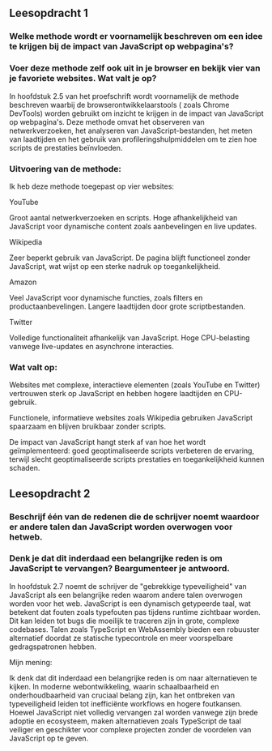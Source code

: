 ## Leesopdracht 1

### Welke methode wordt er voornamelijk beschreven om een idee te krijgen bij de impact van JavaScript op webpagina's?

### Voer deze methode zelf ook uit in je browser en bekijk vier van je favoriete websites. Wat valt je op?

In hoofdstuk 2.5 van het proefschrift wordt voornamelijk de methode beschreven waarbij de browserontwikkelaarstools (
zoals Chrome DevTools) worden gebruikt om inzicht te krijgen in de impact van JavaScript op webpagina's. Deze methode
omvat het observeren van netwerkverzoeken, het analyseren van JavaScript-bestanden, het meten van laadtijden en het
gebruik van profileringshulpmiddelen om te zien hoe scripts de prestaties beïnvloeden.

### Uitvoering van de methode:

Ik heb deze methode toegepast op vier websites:

YouTube

Groot aantal netwerkverzoeken en scripts.
Hoge afhankelijkheid van JavaScript voor dynamische content zoals aanbevelingen en live updates.

Wikipedia

Zeer beperkt gebruik van JavaScript.
De pagina blijft functioneel zonder JavaScript, wat wijst op een sterke nadruk op toegankelijkheid.

Amazon

Veel JavaScript voor dynamische functies, zoals filters en productaanbevelingen.
Langere laadtijden door grote scriptbestanden.

Twitter

Volledige functionaliteit afhankelijk van JavaScript.
Hoge CPU-belasting vanwege live-updates en asynchrone interacties.

### Wat valt op:

Websites met complexe, interactieve elementen (zoals YouTube en Twitter) vertrouwen sterk op JavaScript en hebben hogere
laadtijden en CPU-gebruik.

Functionele, informatieve websites zoals Wikipedia gebruiken JavaScript spaarzaam en blijven bruikbaar zonder scripts.

De impact van JavaScript hangt sterk af van hoe het wordt geïmplementeerd: goed geoptimaliseerde scripts verbeteren de
ervaring, terwijl slecht geoptimaliseerde scripts prestaties en toegankelijkheid kunnen schaden.

## Leesopdracht 2

### Beschrijf één van de redenen die de schrijver noemt waardoor er andere talen dan JavaScript worden overwogen voor hetweb.

### Denk je dat dit inderdaad een belangrijke reden is om JavaScript te vervangen? Beargumenteer je antwoord.

In hoofdstuk 2.7 noemt de schrijver de "gebrekkige typeveiligheid" van JavaScript als een belangrijke reden waarom andere
talen overwogen worden voor het web. JavaScript is een dynamisch getypeerde taal, wat betekent dat fouten zoals
typefouten pas tijdens runtime zichtbaar worden. Dit kan leiden tot bugs die moeilijk te traceren zijn in grote,
complexe codebases. Talen zoals TypeScript en WebAssembly bieden een robuuster alternatief doordat ze statische
typecontrole en meer voorspelbare gedragspatronen hebben.

Mijn mening:

Ik denk dat dit inderdaad een belangrijke reden is om naar alternatieven te kijken. In moderne webontwikkeling, waarin
schaalbaarheid en onderhoudbaarheid van cruciaal belang zijn, kan het ontbreken van typeveiligheid leiden tot
inefficiënte workflows en hogere foutkansen. Hoewel JavaScript niet volledig vervangen zal worden vanwege zijn brede
adoptie en ecosysteem, maken alternatieven zoals TypeScript de taal veiliger en geschikter voor complexe projecten
zonder de voordelen van JavaScript op te geven.